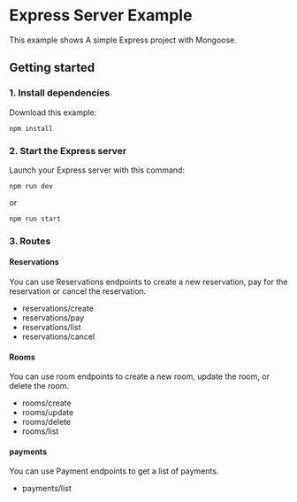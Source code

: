 # Express Server Example

This example shows A simple Express project with Mongoose.

## Getting started

### 1. Install dependencies

Download this example:

```
npm install
```

### 2. Start the Express server

Launch your Express server with this command:

```
npm run dev
```

or 

```
npm run start
```

### 3. Routes
#### Reservations
You can use Reservations endpoints to create a new reservation, pay for the reservation or cancel the reservation.
* reservations/create
* reservations/pay
* reservations/list
* reservations/cancel

#### Rooms
You can use room endpoints to create a new room, update the room, or delete the room.
* rooms/create
* rooms/update
* rooms/delete
* rooms/list

#### payments
You can use Payment endpoints to get a list of payments.
* payments/list